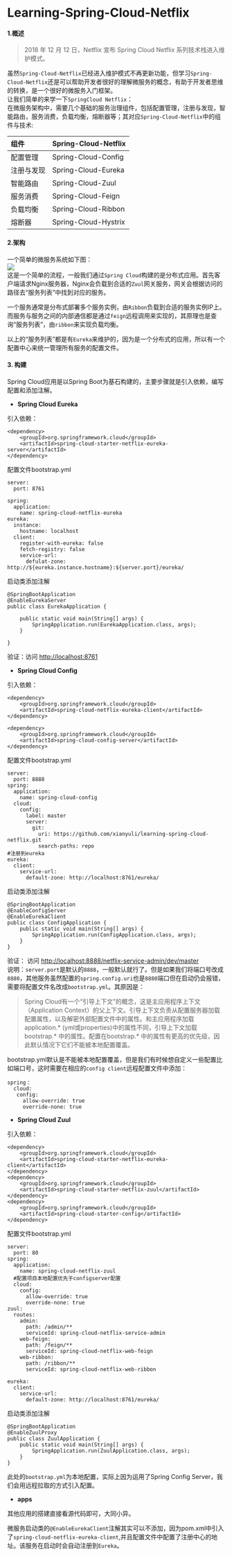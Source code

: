 # Learning-Spring-Cloud-Netflix
#### 1.概述
> 2018 年 12 月 12 日，Netflix 宣布 Spring Cloud Netflix 系列技术栈进入维护模式。  

虽然`Spring-Cloud-Netflix`已经进入维护模式不再更新功能，但学习`Spring-Cloud-Netflix`还是可以帮助开发者很好的理解微服务的概念，有助于开发者思维的转换，是一个很好的微服务入门框架。  
让我们简单的来学一下`SpringCloud Netflix`：  
在微服务架构中，需要几个基础的服务治理组件，包括配置管理，注册与发现，智能路由，服务消费，负载均衡，熔断器等；其对应`Spring-Cloud-Netflix`中的组件与技术:  

| 组件 | Spring-Cloud-Netflix |
| :------ | :------ |
| 配置管理   | Spring-Cloud-Config  |
| 注册与发现 | Spring-Cloud-Eureka  |
| 智能路由   | Spring-Cloud-Zuul    |
| 服务消费   | Spring-Cloud-Feign   |
| 负载均衡   | Spring-Cloud-Ribbon  |
| 熔断器     | Spring-Cloud-Hystrix |


#### 2.架构
一个简单的微服务系统如下图：  
![](https://github.com/xianyuli/learning-spring-cloud-netflix/blob/master/screenshots/springcloudnetflix.png)  
这是一个简单的流程，一般我们通过`Spring Cloud`构建的是分布式应用。首先客户端请求Nginx服务器，Nginx会负载到合适的`Zuul`网关服务，网关会根据访问的路径去“服务列表”中找到对应的服务。

一个服务通常是分布式部署多个服务实例，由`Ribbon`负载到合适的服务实例IP上。而服务与服务之间的内部通信都是通过`feign`远程调用来实现的，其原理也是查询“服务列表”，由`ribbon`来实现负载均衡。

以上的“服务列表”都是有`Eureka`来维护的，因为是一个分布式的应用，所以有一个配置中心来统一管理所有服务的配置文件。  

#### 3. 构建
Spring Cloud应用是以Spring Boot为基石构建的，主要步骤就是引入依赖，编写配置和添加注解。
- **Spring Cloud Eureka**  

引入依赖：
```
<dependency>
    <groupId>org.springframework.cloud</groupId>
    <artifactId>spring-cloud-starter-netflix-eureka-server</artifactId>
</dependency>
```
配置文件bootstrap.yml
```
server:
  port: 8761

spring:
  application:
    name: spring-cloud-netflix-eureka
eureka:
  instance:
    hostname: localhost
  client:
    register-with-eureka: false
    fetch-registry: false
    service-url:
      defulat-zone: http://${eureka.instance.hostname}:${server.port}/eureka/
```
启动类添加注解
```
@SpringBootApplication
@EnableEurekaServer
public class EurekaApplication {

    public static void main(String[] args) {
        SpringApplication.run(EurekaApplication.class, args);
    }

}
```
验证：访问 [http://localhost:8761](http://localhost:8761)
- **Spring Cloud Config**

引入依赖：
```
<dependency>
    <groupId>org.springframework.cloud</groupId>
    <artifactId>spring-cloud-netflix-eureka-client</artifactId>
</dependency>

<dependency>
    <groupId>org.springframework.cloud</groupId>
    <artifactId>spring-cloud-config-server</artifactId>
</dependency>
```
配置文件bootstrap.yml
```
server:
  port: 8888
spring:
  application:
    name: spring-cloud-config
  cloud:
    config:
      label: master
      server:
        git:
          uri: https://github.com/xianyuli/learning-spring-cloud-netflix.git
          search-paths: repo
#注册到eureka          
eureka:
  client:
    service-url:
      default-zone: http://localhost:8761/eureka/
```
启动类添加注解
```
@SpringBootApplication
@EnableConfigServer
@EnableEurekaClient
public class ConfigApplication {
    public static void main(String[] args) {
        SpringApplication.run(ConfigApplication.class, args);
    }
}
```
验证：  访问 [http://localhost:8888/netflix-service-admin/dev/master](http://localhost:8888/netflix-service-admin/dev/master)  
说明：`server.port`是默认的`8888`，一般默认就行了。但是如果我们将端口号改成`8880`，其他服务虽然配置的`spring.config.uri`也是`8880`端口但在启动仍会报错，需要将配置文件名改成`bootstrap.yml`。其原因是：
> Spring Cloud有一个“引导上下文”的概念，这是主应用程序上下文（Application Context）的父上下文。引导上下文负责从配置服务器加载配置属性，以及解密外部配置文件中的属性。和主应用程序加载application.* (yml或properties)中的属性不同，引导上下文加载bootstrap.* 中的属性。配置在bootstrap.* 中的属性有更高的优先级，因此默认情况下它们不能被本地配置覆盖。  

 bootstrap.yml默认是不能被本地配置覆盖，但是我们有时候想自定义一些配置比如端口号，这时需要在相应的`config client`远程配置文件中添加：
 ```
 spring：
   cloud:
    config:
      allow-override: true
      override-none: true
 ```

- **Spring Cloud Zuul**  

引入依赖：
```
<dependency>
    <groupId>org.springframework.cloud</groupId>
    <artifactId>spring-cloud-starter-netflix-eureka-client</artifactId>
</dependency>
<dependency>
    <groupId>org.springframework.cloud</groupId>
    <artifactId>spring-cloud-starter-netflix-zuul</artifactId>
</dependency>
<dependency>
    <groupId>org.springframework.cloud</groupId>
    <artifactId>spring-cloud-starter-config</artifactId>
</dependency>
```
配置文件bootstrap.yml
```
server:
  port: 80
spring:
  application:
    name: spring-cloud-netflix-zuul
  #配置项目本地配置优先于configserver配置
  cloud:
    config:
      allow-override: true
      override-none: true
zuul:
  routes:
    admin:
      path: /admin/**
      serviceId: spring-cloud-netflix-service-admin
    web-feign:
      path: /feign/**
      serviceId: spring-cloud-netflix-web-feign
    web-ribbon:
      path: /ribbon/**
      serviceId: spring-cloud-netflix-web-ribbon

eureka:
  client:
    service-url:
      default-zone: http://localhost:8761/eureka/
```
启动类添加注解
```
@SpringBootApplication
@EnableZuulProxy
public class ZuulApplication {
    public static void main(String[] args) {
        SpringApplication.run(ZuulApplication.class, args);
    }
}
```
此处的`bootstrap.yml`为本地配置，实际上因为运用了Spring Config Server，我们会用远程拉取的方式引入配置。
- **apps**

其他应用的搭建直接看源代码即可，大同小异。

微服务启动类的`@EnableEurekaClient`注解其实可以不添加，因为pom.xml中引入了`spring-cloud-netflix-eureka-client`,并且配置文件中配置了注册中心的地址。该服务在启动时会自动注册到`Eureka`。 